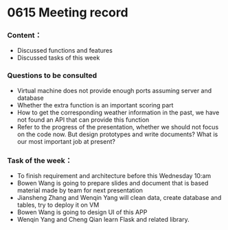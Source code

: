# 0615 Meeting record 

### Content：
- Discussed functions and features
- Discussed tasks of this week

### Questions to be consulted
- Virtual machine does not provide enough ports assuming server and database
- Whether the extra function is an important scoring part
- How to get the corresponding weather information in the past, we have not found an API that can provide this function
-  Refer to the progress of the presentation, whether we should not focus on the code now. But design prototypes and write documents? What is our most important job at present?

### Task of the week：
- To finish requirement and architecture before this Wednesday 10:am
-  Bowen Wang is going to prepare slides and document that is based material made by team for next presentation
- Jiansheng Zhang and Wenqin Yang will clean data, create database and tables, try to deploy it on VM
-  Bowen Wang is going to design UI of this APP
- Wenqin Yang and Cheng Qian learn Flask and related library.


